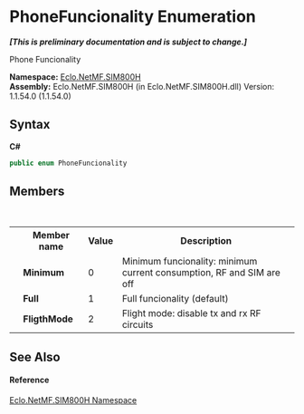 # PhoneFuncionality Enumeration
 _**\[This is preliminary documentation and is subject to change.\]**_

Phone Funcionality

**Namespace:**&nbsp;<a href="N_Eclo_NetMF_SIM800H">Eclo.NetMF.SIM800H</a><br />**Assembly:**&nbsp;Eclo.NetMF.SIM800H (in Eclo.NetMF.SIM800H.dll) Version: 1.1.54.0 (1.1.54.0)

## Syntax

**C#**<br />
``` C#
public enum PhoneFuncionality
```


## Members
&nbsp;<table><tr><th></th><th>Member name</th><th>Value</th><th>Description</th></tr><tr><td /><td target="F:Eclo.NetMF.SIM800H.PhoneFuncionality.Minimum">**Minimum**</td><td>0</td><td>Minimum funcionality: minimum current consumption, RF and SIM are off</td></tr><tr><td /><td target="F:Eclo.NetMF.SIM800H.PhoneFuncionality.Full">**Full**</td><td>1</td><td>Full funcionality (default)</td></tr><tr><td /><td target="F:Eclo.NetMF.SIM800H.PhoneFuncionality.FligthMode">**FligthMode**</td><td>2</td><td>Flight mode: disable tx and rx RF circuits</td></tr></table>

## See Also


#### Reference
<a href="N_Eclo_NetMF_SIM800H">Eclo.NetMF.SIM800H Namespace</a><br />